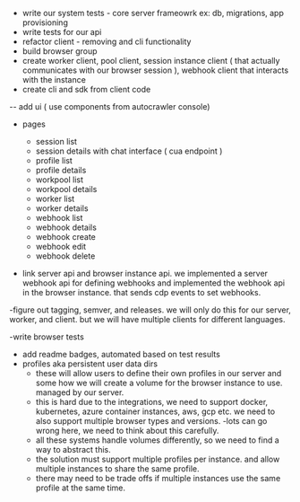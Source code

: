 - write our system tests - core server frameowrk ex: db, migrations, app provisioning
- write tests for our api
- refactor client - removing and cli functionality 
- build browser group 
- create worker client, pool client, session instance client ( that actually communicates with our browser session ), webhook client that interacts with the instance
- create cli and sdk from client code 


-- add ui ( use components from autocrawler console)
  - pages
    - session list
    - session details with chat interface ( cua endpoint )
    - profile list
    - profile details
    - workpool list
    - workpool details
    - worker list
    - worker details
    - webhook list
    - webhook details
    - webhook create
    - webhook edit
    - webhook delete
    


- link server api and browser instance api. we implemented a server webhook api for defining webhooks and implemented the webhook api in the browser instance. that sends cdp events to set webhooks. 

-figure out tagging, semver, and releases. we will only do this for our server, worker, and client. but we will have multiple clients for different languages.  


-write browser tests
- add readme badges, automated based on test results 
- profiles aka persistent user data dirs
  - these will allow users to define their own profiles in our server and some how we will create a volume for the browser instance to use. managed by our server. 
  - this is hard due to the integrations, we need to support docker, kubernetes, azure container instances, aws, gcp etc. we need to also support multiple browser types and versions. 
  -lots can go wrong here, we need to think about this carefully.   
  - all these systems handle volumes differently, so we need to find a way to abstract this. 
  - the solution must support multiple profiles per instance.  and allow multiple instances to share the same profile.  
  - there may need to be trade offs if multiple instances use the same profile at the same time.